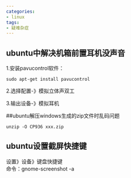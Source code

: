 ```yaml
---
categories: 
- linux
tags:
- 疑难杂症
---
```

## ubuntu中解决机箱前置耳机没声音
1.安装pavucontrol软件：
 ```
 sudo apt-get install pavucontrol
 ```
2.选择配置-》模拟立体声双工

3.输出设备-》模拟耳机
<!--more-->
##ubuntu解压windows生成的zip文件时乱码问题
```
unzip -O CP936 xxx.zip
```

## 









## ubuntu设置截屏快捷键
设置》设备》键盘快捷键   
命令：gnome-screenshot -a